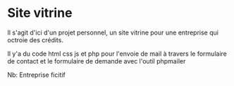 # Site vitrine


Il s'agit d'ici d'un projet personnel, un site vitrine pour une entreprise qui octroie des crédits.

Il y'a du code html css js et php pour l'envoie de mail à travers le formulaire de contact et le formulaire de demande avec l'outil phpmailer

Nb: Entreprise ficitif
